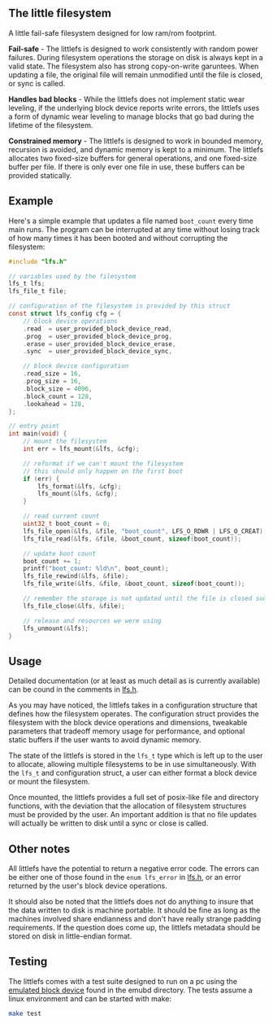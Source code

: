 ## The little filesystem

A little fail-safe filesystem designed for low ram/rom footprint.

**Fail-safe** - The littlefs is designed to work consistently with random power
failures. During filesystem operations the storage on disk is always kept
in a valid state. The filesystem also has strong copy-on-write garuntees.
When updating a file, the original file will remain unmodified until the
file is closed, or sync is called.

**Handles bad blocks** - While the littlefs does not implement static wear
leveling, if the underlying block device reports write errors, the littlefs
uses a form of dynamic wear leveling to manage blocks that go bad during
the lifetime of the filesystem.

**Constrained memory** - The littlefs is designed to work in bounded memory,
recursion is avoided, and dynamic memory is kept to a minimum. The littlefs
allocates two fixed-size buffers for general operations, and one fixed-size
buffer per file. If there is only ever one file in use, these buffers can be
provided statically.

## Example

Here's a simple example that updates a file named `boot_count` every time
main runs. The program can be interrupted at any time without losing track
of how many times it has been booted and without corrupting the filesystem:

``` c
#include "lfs.h"

// variables used by the filesystem
lfs_t lfs;
lfs_file_t file;

// configuration of the filesystem is provided by this struct
const struct lfs_config cfg = {
    // block device operations
    .read  = user_provided_block_device_read,
    .prog  = user_provided_block_device_prog,
    .erase = user_provided_block_device_erase,
    .sync  = user_provided_block_device_sync,

    // block device configuration
    .read_size = 16,
    .prog_size = 16,
    .block_size = 4096,
    .block_count = 128,
    .lookahead = 128,
};

// entry point
int main(void) {
    // mount the filesystem
    int err = lfs_mount(&lfs, &cfg);

    // reformat if we can't mount the filesystem
    // this should only happen on the first boot
    if (err) {
        lfs_format(&lfs, &cfg);
        lfs_mount(&lfs, &cfg);
    }

    // read current count
    uint32_t boot_count = 0;
    lfs_file_open(&lfs, &file, "boot_count", LFS_O_RDWR | LFS_O_CREAT);
    lfs_file_read(&lfs, &file, &boot_count, sizeof(boot_count));

    // update boot count
    boot_count += 1;
    printf("boot_count: %ld\n", boot_count);
    lfs_file_rewind(&lfs, &file);
    lfs_file_write(&lfs, &file, &boot_count, sizeof(boot_count));

    // remember the storage is not updated until the file is closed successfully
    lfs_file_close(&lfs, &file);

    // release and resources we were using
    lfs_unmount(&lfs);
}
```

## Usage

Detailed documentation (or at least as much detail as is currently available)
can be cound in the comments in [lfs.h](lfs.h).

As you may have noticed, the littlefs takes in a configuration structure that
defines how the filesystem operates. The configuration struct provides the
filesystem with the block device operations and dimensions, tweakable
parameters that tradeoff memory usage for performance, and optional
static buffers if the user wants to avoid dynamic memory.

The state of the littlefs is stored in the `lfs_t` type which is left up
to the user to allocate, allowing multiple filesystems to be in use
simultaneously. With the `lfs_t` and configuration struct, a user can either
format a block device or mount the filesystem.

Once mounted, the littlefs provides a full set of posix-like file and
directory functions, with the deviation that the allocation of filesystem
structures must be provided by the user. An important addition is that
no file updates will actually be written to disk until a sync or close
is called.

## Other notes

All littlefs have the potential to return a negative error code. The errors
can be either one of those found in the `enum lfs_error` in [lfs.h](lfs.h),
or an error returned by the user's block device operations.

It should also be noted that the littlefs does not do anything to insure
that the data written to disk is machine portable. It should be fine as
long as the machines involved share endianness and don't have really
strange padding requirements. If the question does come up, the littlefs
metadata should be stored on disk in little-endian format.

## Testing

The littlefs comes with a test suite designed to run on a pc using the
[emulated block device](emubd/lfs_emubd.h) found in the emubd directory.
The tests assume a linux environment and can be started with make:

``` bash
make test
```
